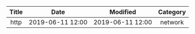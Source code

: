 | Title                | Date             | Modified         | Category          |
|:--------------------:|:----------------:|:----------------:|:-----------------:|
| http              | 2019-06-11 12:00 | 2019-06-11 12:00 | network            |
